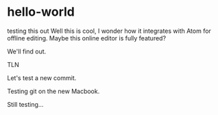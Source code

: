# hello-world
testing this out
Well this is cool, I wonder how it integrates with Atom for offline editing. Maybe this online editor is fully featured?

We'll find out.

TLN

Let's test a new commit.

Testing git on the new Macbook.

Still testing...
